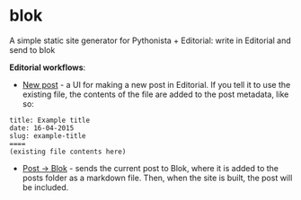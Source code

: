 # blok
A simple static site generator for Pythonista + Editorial: write in Editorial and send to blok


**Editorial workflows**:
* [New post](http://www.editorial-workflows.com/workflow/5812790350577664/oa40mJqmRxY) - a UI for making a new post in Editorial. If you tell it to use the existing file, the contents of the file are added to the post metadata, like so:
```
title: Example title
date: 16-04-2015
slug: example-title
====
(existing file contents here)
```

* [Post -> Blok](http://www.editorial-workflows.com/workflow/5900215483629568/b1X0ckOwSCY) - sends the current post to Blok, where it is added to the posts folder as a markdown file. Then, when the site is built, the post will be included.
